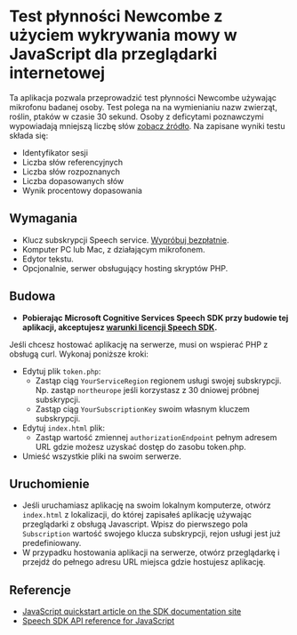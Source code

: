 # Test płynności Newcombe z użyciem wykrywania mowy w JavaScript dla przeglądarki internetowej

Ta aplikacja pozwala przeprowadzić test płynności Newcombe używając mikrofonu badanej osoby. 
Test polega na na wymienianiu nazw zwierząt, roślin, ptaków w czasie 30 sekund.
Osoby z deficytami poznawczymi wypowiadają mniejszą liczbę słów [zobacz źródło](https://journals.viamedica.pl/psychiatria/article/view/40894/32069).
Na zapisane wyniki testu składa się:
* Identyfikator sesji
* Liczba słów referencyjnych
* Liczba słów rozpoznanych
* Liczba dopasowanych słów
* Wynik procentowy dopasowania

## Wymagania

* Klucz subskrypcji Speech service. [Wypróbuj bezpłatnie](https://docs.microsoft.com/azure/cognitive-services/speech-service/get-started).
* Komputer PC lub Mac, z działającym mikrofonem.
* Edytor tekstu.
* Opcjonalnie, serwer obsługujący hosting skryptów PHP.

## Budowa

* **Pobierając Microsoft Cognitive Services Speech SDK przy budowie tej aplikacji, akceptujesz [warunki licencji Speech SDK](https://docs.microsoft.com/azure/cognitive-services/speech-service/license).**

Jeśli chcesz hostować aplikację na serwerze, musi on wspierać PHP z obsługą curl. Wykonaj poniższe kroki:

* Edytuj plik `token.php`:
  * Zastąp ciąg `YourServiceRegion` regionem usługi swojej subskrypcji.
    Np. zastąp `northeurope` jeśli korzystasz z 30 dniowej próbnej subskrypcji.
  * Zastąp ciąg `YourSubscriptionKey` swoim własnym kluczem subskrypcji.
* Edytuj `index.html` plik:
  * Zastąp wartość zmiennej `authorizationEndpoint` pełnym adresem URL gdzie możesz uzyskać dostęp do zasobu token.php.
* Umieść wszystkie pliki na swoim serwerze.

## Uruchomienie

* Jeśli uruchamiasz aplikację na swoim lokalnym komputerze, otwórz `index.html` z lokalizacji, do której zapisałeś aplikację używając przeglądarki z obsługą Javascript.
  Wpisz do pierwszego pola `Subscription` wartość swojego klucza subskrypcji, rejon usługi jest już predefiniowany.
* W przypadku hostowania aplikacji na serwerze, otwórz przeglądarkę i przejdź do pełnego adresu URL miejsca gdzie hostujesz aplikację.

## Referencje

* [JavaScript quickstart article on the SDK documentation site](https://docs.microsoft.com/azure/cognitive-services/speech-service/quickstart-js-browser)
* [Speech SDK API reference for JavaScript](https://aka.ms/csspeech/javascriptref)
